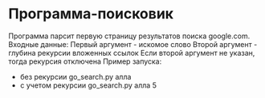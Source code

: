 # Программа-поисковик
Программа парсит первую страницу результатов поиска google.com.
Входные данные:
Первый аргумент - искомое слово
Второй аргумент - глубина рекурсии вложенных ссылок
Если второй аргумент не указан, тогда рекурсия отключена
Пример запуска:
- без рекурсии
go_search.py алла
- с учетом рекурсии
go_search.py алла 5